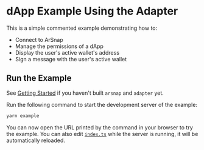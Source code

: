 # dApp Example Using the Adapter

This is a simple commented example demonstrating how to:

-   Connect to ArSnap
-   Manage the permissions of a dApp
-   Display the user's active wallet's address
-   Sign a message with the user's active wallet

## Run the Example

See [Getting Started](/README.md#getting-started) if you haven't built `arsnap` and `adapter` yet.

Run the following command to start the development server of the example:

```bash
yarn example
```

You can now open the URL printed by the command in your browser to try the example. You can also
edit [`index.ts`](/packages/adapter/example/index.ts) while the server is running, it will be
automatically reloaded.
